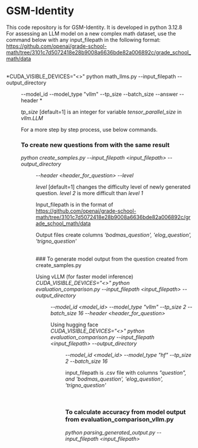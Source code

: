 # GSM-Identity
This code repository is for GSM-Identity. It is developed in python 3.12.8
<br>
For assessing an LLM model on a new complex math dataset, use the command below with any input_filepath in the following format:
<br>
https://github.com/openai/grade-school-math/tree/3101c7d5072418e28b9008a6636bde82a006892c/grade_school_math/data

<br>
*CUDA_VISIBLE_DEVICES="<>" python math_llms.py --input_filepath <input_filepath> --output_directory <DIR> --model_id <model_id> --model_type "vllm" --tp_size <tp_size> --batch_size <batch_size> --answer <field_for_answer> --header <header_for_question>*
<br>

 *tp_size* [default=1] is an integer for variable *tensor_parallel_size* in  *vllm.LLM*
 <br>

For a more step by step process, use below commands.

### To create new questions from with the same result
*python create_samples.py --input_filepath <input_filepath> --output_directory <DIR> --header <header_for_question> --level <level>*

*level* [default=1] changes the difficulty level of newly generated question. *level 2* is more difficult than *level 1*

Input_filepath is in the format of https://github.com/openai/grade-school-math/tree/3101c7d5072418e28b9008a6636bde82a006892c/grade_school_math/data

Output files create columns *'bodmas_question', 'elog_question', 'trigno_question'*

<br>
### To generate model output from the question created from create_samples.py

Using vLLM (for faster model inference)
<br>
*CUDA_VISIBLE_DEVICES="<>" python evaluation_comparison.py --input_filepath <input_filepath> --output_directory <DIR> --model_id <model_id> --model_type "vllm" --tp_size 2 --batch_size 16 --header <header_for_question>*
<br>

Using hugging face
<br>
*CUDA_VISIBLE_DEVICES="<>" python evaluation_comparison.py --input_filepath <input_filepath> --output_directory <DIR> --model_id <model_id> --model_type "hf" --tp_size 2 --batch_size 16*

input_filepath is .csv file with  columns *"question", and 'bodmas_question', 'elog_question', 'trigno_question'*

<br>

### To calculate accuracy from model output from evaluation_comparison_vllm.py


*python parsing_generated_output.py --input_filepath <input_filepath>*
